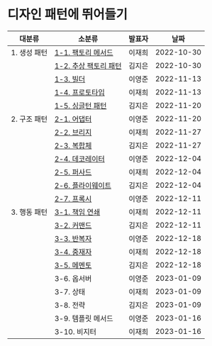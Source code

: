# 디자인 패턴에 뛰어들기

| 대분류       | 소분류                                                       | 발표자 | 날짜       |
| ------------ | ------------------------------------------------------------ | ------ | ---------- |
| 1. 생성 패턴 | [1-1. 팩토리 메서드](1.%20생성%20패턴/1-1.%20팩토리%20메서드.md) | 이재희 | 2022-10-30 |
|              | [1-2. 추상 팩토리 패턴](1.%20생성%20패턴/1-2.%20추상%20팩토리%20패턴.md) | 김지은 | 2022-10-30 |
|              | [1-3. 빌더](1.%20생성%20패턴/1-3.%20빌더.md)                 | 이영준 | 2022-11-13 |
|              | [1-4. 프로토타입](1.%20생성%20패턴/1-4.%20프로토타입.md)     | 이재희 | 2022-11-13 |
|              | [1-5. 싱글턴 패턴](1.%20생성%20패턴/1-5.%20싱글턴%20패턴.md) | 김지은 | 2022-11-20 |
| 2. 구조 패턴 | [2-1. 어댑터](2.%20구조%20패턴/2-1.%20어댑터.md)             | 이영준 | 2022-11-20 |
|              | [2-2. 브리지](2.%20구조%20패턴/2-2.%20브리지.md)             | 이재희 | 2022-11-27 |
|              | [2-3. 복합체](2.%20구조%20패턴/2-3.%20복합체.md)             | 김지은 | 2022-11-27 |
|              | [2-4. 데코레이터](2.%20구조%20패턴/2-4.%20데코레이터.md)     | 이영준 | 2022-12-04 |
|              | [2-5. 퍼사드](2.%20구조%20패턴/2-5.%20퍼사드.md)             | 이재희 | 2022-12-04 |
|              | [2-6. 플라이웨이트](2.%20구조%20패턴/2-6.%20플라이웨이트.md) | 김지은 | 2022-12-04 |
|              | [2-7. 프록시](2.%20구조%20패턴/2-7.%20프록시.md)             | 이영준 | 2022-12-11 |
| 3. 행동 패턴 | [3-1. 책임 연쇄](3.%20행동%20패턴/3-1.%20책임%20연쇄.md)     | 이재희 | 2022-12-11 |
|              | [3-2. 커맨드](3.%20행동%20패턴/3-2.%20커맨드%20패턴.md)      | 김지은 | 2022-12-11 |
|              | [3-3. 반복자](3.%20행동%20패턴/3-3.%20반복자.md)             | 이영준 | 2022-12-18 |
|              | [3-4. 중재자](3.%20행동%20패턴/3-4.%20중재자.md)             | 이재희 | 2022-12-18 |
|              | [3-5. 메멘토](3.%20행동%20패턴/3-5.%20메멘토.md)             | 김지은 | 2022-12-18 |
|              | 3-6. 옵서버                                                  | 이영준 | 2023-01-09 |
|              | 3-7. 상태                                                    | 이재희 | 2023-01-09 |
|              | 3-8. 전략                                                    | 김지은 | 2023-01-09 |
|              | 3-9. 템플릿 메서드                                           | 이영준 | 2023-01-16 |
|              | 3-10. 비지터                                                 | 이재희 | 2023-01-16 |
